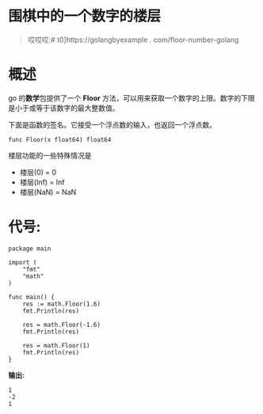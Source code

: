 # 围棋中的一个数字的楼层

> 哎哎哎:# t0]https://golangbyexample . com/floor-number-golang

# **概述**

go 的**数学**包提供了一个 **Floor** 方法，可以用来获取一个数字的上限。数字的下限是小于或等于该数字的最大整数值。

下面是函数的签名。它接受一个浮点数的输入，也返回一个浮点数。

```
func Floor(x float64) float64
```

楼层功能的一些特殊情况是

*   楼层(0) = 0
*   楼层(Inf) = Inf
*   楼层(NaN) = NaN

# **代号:**

```
package main

import (
    "fmt"
    "math"
)

func main() {
    res := math.Floor(1.6)
    fmt.Println(res)

    res = math.Floor(-1.6)
	fmt.Println(res)

    res = math.Floor(1)
    fmt.Println(res)
}
```

**输出:**

```
1
-2
1
```